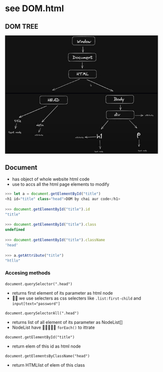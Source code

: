 # see DOM.html


## DOM TREE
![](01_DOM_TREE.png)

## Document
- has object of whole website html code
- use to accs all the html page elements to modify

```js
>>> let a = document.getElementById("title")
<h1 id="title" class="head">DOM by chai aur code</h1>

>>> document.getElementById("title").id
"title"

>>> document.getElementById("title").class
undefined

>>> document.getElementById("title").className
'head'

>>> a.getAttribute("title")
"htllo"
```
### Accesing methods

`document.querySelector(".head")`
- returns first element of its parameter as html node
- 🤩🤩 we use selecters as css selecters like `.list:first-child` and `input[text="password"]` 

`document.querySelectorAll(".head")`
- returns list of all element of its parameter as NodeList[]
- NodeList have 🤩👍🏻👍🏻 `forEach()` to ittrate

`document.getElementById("title")`
- return elem of this id as html node

`document.getElementsByClassName("head")`
- return HTMLlist of elem of this class
